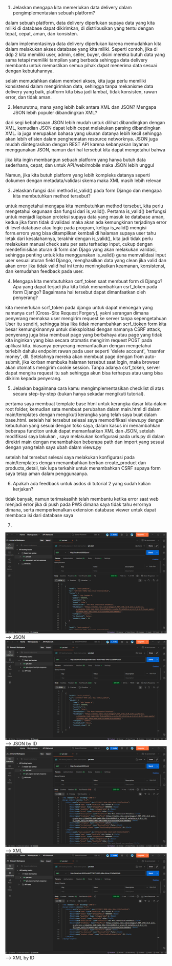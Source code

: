 1. Jelaskan mengapa kita memerlukan data delivery dalam pengimplementasian sebuah platform?

dalam sebuah platform, data delivery diperlukan supaya data yang kita miliki di database dapat dikirimkan, di distribusikan yang tentu dengan tepat, cepat, aman, dan konsisten. 

dalam implementasinya data delivery diperlukan karena memudahkan kita dalam melakukan akses database yang kita miliki. Seperti contoh, jika di ddp 2 kita memiliki user, admin, seller, buyer, disini mereka butuh data yang sama tetapi memiliki tampilan yang berbeda sehingga data delivery membantu untuk memastikan semua pihak dapat menerima data sesuai dengan kebutuhannya.

selain memudahkan dalam memberi akses, kita juga perlu memiliki konsistensi dalam mengirimkan data, sehingga tanpa mekanisme data delivery yang baik, platform kita bisa jadi lambat, tidak konsisten, rawan error, dan tidak aman.

2. Menurutmu, mana yang lebih baik antara XML dan JSON? Mengapa JSON lebih populer dibandingkan XML?

dari segi kebahasaan JSON lebih mudah untuk dilihat dibandingkan dengan XML, kemudian JSON dapat lebih cepat melakukan parsing dibandingkan XML. ia juga merupakan bahasa yang ukuran datanya lebih kecil sehingga akan lebih efisien dalam penghematan resource networknya. JSON juga mudah diintegrasikan dengan REST API karena kebanyakan layanan menggunakan JSON, namun dari hal tersebut kita dapat mengetahui bahwa

jika kita ingin membangun sebuah platform yang hanya butuh data sederhana, cepat, dan untuk API/web/mobile maka JSON lebih unggul

Namun, jika kita butuh platform yang lebih kompleks datanya seperti dokumen dengan metadata/validasi skema maka XML masih lebih relevan

3. Jelaskan fungsi dari method is_valid() pada form Django dan mengapa kita membutuhkan method tersebut?

untuk mengetahui mengapa kita membutuhkan method tersebut, kita perlu mengetahui kegunaan dan fungsi dari is_valid(). Pertama is_valid() berfungsi untuk menjadi lapisan proteksi supaya data yang masuk ke database aman, kedua jika form tidak divalidasi maka akan ada kemungkinan terjadinya error di level database atau logic pada program, ketiga is_valid() mengisi form.errors yang bisa ditampilkan kembali di halaman supaya user tahu letak dari kesalahannya, terakhir dengan is_valid(), kita jadi tidak perlu melakukan manual check satu per satu terhadap input, cukup dengan mendefinisikan aturan di form dan Djago yang akan melakukan validasi, sehingga penting untuk kita menggunakan is_valid() guna memvalidasi input user sesuai aturan field Django, menghasilkan data yang clean jika valid dan akan error jika tidak valid hal ini tentu meningkatkan keamanan, konsistensi, dan kemudahan feedback pada user.

4. Mengapa kita membutuhkan csrf_token saat membuat form di Django? Apa yang dapat terjadi jika kita tidak menambahkan csrf_token pada form Django? Bagaimana hal tersebut dapat dimanfaatkan oleh penyerang?

kita memerlukan scrf_token pada django untuk dapat mencegah yang namanya csrf [Cross-Site Request Forgery], yakni serangan dimana penyerang memaksa user mengirim request ke server tanpa sepengetahuan User itu sendiri, sehingga bisa lika tidak menambahkan scrf_ttoken form kita besar kemungkinannya untuk dieksploitasi dengan namanya CSRF attack, penyerang juga bisa membuat page yang berbahaya atau page yang tidak kita inginkan yang bisa secara otomatis mengirim request POST pada aplikasi kita. biasanya penyerang memanfaatkan dengan mengetahui terlebih dahulu endpoint rawan pada user seperti 'delete account', 'trasnfer money', dll. Setelahnya mereka akan membuat page dengan from auto-submit, jika korban membuka halaman tersebut saat login, maka browser akan otomatis mengirim cookie session. Tanpa adanya csrf_token, server dapat mengira request itu sah sehingga akun bisa terhapus atau uang bisa dikirim kepada penyerang.

5. Jelaskan bagaimana cara kamu mengimplementasikan checklist di atas secara step-by-step (bukan hanya sekadar mengikuti tutorial).

pertama saya membuat template base html untuk kerangka dasar kita dalam root folder, kemudian sata membuat perubahan dalam main.html di dalam main/templates dengan mengikuti kerangka yang telah saya buat dalam base.html. setelah hal tersebut selesai saya memodifikasi views.py dengan kebutuhan yang sesuai dengan toko saya, dalam kasus ini menambahkan beberapa funciton untuk dapat memanfaatkan XML dan JSON, setelah modifikasi saya lakukan , saya melakukan konfigurasi pada urls.py di dalam direktri main dengan menambahkan beberapa path dan import yang sesuai dengan yang telah saya ubah dalam views.py

setelah hal tersebut selesai saya melakukan konfigurasi pada main/templates dengan menambahkan berkan create_product dan products_detail, tak lupa terkahir untuk menambahkan CSRF supaya form saya tetap aman dalam penggunaanya.

6. Apakah ada feedback untuk asdos di tutorial 2 yang sudah kalian kerjakan?

tidak banyak, namun terimakasihh telah membantu ketika error saat web menjadi error jika di push pada PWS dimana saya tidak tahu errornya dimana, serta memperkenalkan extension database viewer untuk dapat membaca isi dari database saya

7. 

![alt text](image.png) --> JSON
![alt text](image-2.png) --> JSON by ID
![alt text](image-1.png) --> XML
![alt text](image-3.png) --> XML by ID

